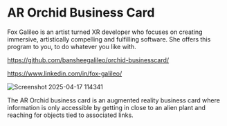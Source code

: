 # AR Orchid Business Card

Fox Galileo is an artist turned XR developer who focuses on creating immersive, artistically compelling and fulfilling software. She offers this program to you, to do whatever you like with.

https://github.com/bansheegalileo/orchid-businesscard/

https://www.linkedin.com/in/fox-galileo/

![Screenshot 2025-04-17 114341](https://github.com/user-attachments/assets/2df449dc-8828-425d-be51-ab298b23fd22)


The AR Orchid business card is an augmented reality business card where information is only accessible by getting in close to an alien plant and reaching for objects tied to associated links.
